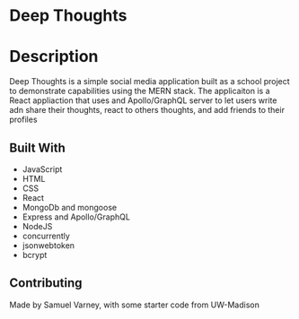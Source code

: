 # Deep Thoughts

# Description
Deep Thoughts is a simple social media application built as a school project to demonstrate capabilities using the MERN stack. The applicaiton is a React appliaction that uses and Apollo/GraphQL server to let users write adn share their thoughts, react to others thoughts, and add friends to their profiles

## Built With
* JavaScript
* HTML
* CSS
* React
* MongoDb and mongoose
* Express and Apollo/GraphQL
* NodeJS
* concurrently
* jsonwebtoken
* bcrypt

## Contributing
Made by Samuel Varney, with some starter code from UW-Madison


